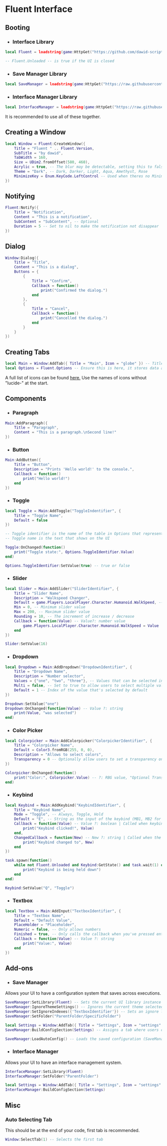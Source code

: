 # Fluent Interface
## Booting
- ### Interface Library
```lua
local Fluent = loadstring(game:HttpGet("https://github.com/dawid-scripts/Fluent/releases/latest/download/main.lua"))()

-- Fluent.Unloaded -- is true if the UI is closed
```
- ### Save Manager Library
```lua
local SaveManager = loadstring(game:HttpGet("https://raw.githubusercontent.com/dawid-scripts/Fluent/master/Addons/SaveManager.lua"))()
```
- ### Interface Manager Library
```lua
local InterfaceManager = loadstring(game:HttpGet("https://raw.githubusercontent.com/dawid-scripts/Fluent/master/Addons/InterfaceManager.lua"))()
```

It is recommended to use all of these together.

## Creating a Window
```lua
local Window = Fluent:CreateWindow({
    Title = "Fluent " .. Fluent.Version,
    SubTitle = "by dawid",
    TabWidth = 160,
    Size = UDim2.fromOffset(580, 460),
    Acrylic = true, -- The blur may be detectable, setting this to false disables blur entirely
    Theme = "Dark", -- Dark, Darker, Light, Aqua, Amethyst, Rose
    MinimizeKey = Enum.KeyCode.LeftControl -- Used when theres no MinimizeKeybind
})
```

## Notifying
```lua
Fluent:Notify({
    Title = "Notification",
    Content = "This is a notification",
    SubContent = "SubContent", -- Optional
    Duration = 5 -- Set to nil to make the notification not disappear
})
```

## Dialog
```lua
Window:Dialog({
    Title = "Title",
    Content = "This is a dialog",
    Buttons = {
        {
            Title = "Confirm",
            Callback = function()
                print("Confirmed the dialog.")
            end
        },
        {
            Title = "Cancel",
            Callback = function()
                print("Cancelled the dialog.")
            end
        }
    }
})
```

## Creating Tabs
```lua
local Main = Window:AddTab({ Title = "Main", Icon = "globe" }) -- Title, Icon
local Options = Fluent.Options -- Ensure this is here, it stores data about components
```

A full list of icons can be found [here.](https://github.com/dawid-scripts/Fluent/blob/master/src/Icons.lua)
Use the names of icons without "lucide-" at the start.

## Components
- ### Paragraph
```lua
Main:AddParagraph({
    Title = "Paragraph",
    Content = "This is a paragraph.\nSecond line!"
})
```

- ### Button
```lua
Main:AddButton({
    Title = "Button",
    Description = "Prints 'Hello world!' to the console.",
    Callback = function()
        print("Hello world!")
    end
})
```

- ### Toggle
```lua
local Toggle = Main:AddToggle("ToggleIndentifier", {
    Title = "Toggle Name",
    Default = false
})

-- Toggle identifier is the name of the table in Options that represents the table you have created
-- Toggle name is the text that shows on the UI

Toggle:OnChanged(function()
    print("Toggle state:", Options.ToggleIdentifier.Value)
end)

Options.ToggleIdentifier:SetValue(true) -- true or false
```

- ### Slider
```lua
local Slider = Main:AddSlider("SliderIdentifier", {
    Title = "Slider Name",
    Description = "Walkspeed Changer",
    Default = game.Players.LocalPlayer.Character.Humanoid.WalkSpeed, -- Current slider value
    Min = 0, -- Minimum slider value
    Max = 200, -- Maximum slider value
    Rounding = 10, -- The increment of increase / decrease
    Callback = function(Value) -- Value?: number value
        game.Players.LocalPlayer.Character.Humanoid.WalkSpeed = Value
    end
})

Slider:SetValue(16)
```

- ### Dropdown
```lua
local Dropdown = Main:AddDropdown("DropdownIdentifier", {
    Title = "Dropdown Name",
    Description = "Number selector",
    Values = {"one", "two", "three"}, -- Values that can be selected in the dropdown (string only)
    Multi = false, -- Set to true to allow users to select multiple values from the dropdown
    Default = 1 -- Index of the value that's selected by default
})

Dropdown:SetValue("one")
Dropdown:OnChanged(function(Value) -- Value ?: string
    print(Value, "was selected")
end)
```

- ### Color Picker
```lua
local Colorpicker = Main:AddColorpicker("ColorpickerIdentifier", {
    Title = "Colorpicker Name",
    Default = Color3.fromRGB(255, 0, 0),
    Description = "Allows to select colors",
    Transparency = 0 -- Optionally allow users to set a transparency on colors
})

Colorpicker:OnChanged(function()
    print("Color:", Colorpicker.Value) -- ?: RBG value, "Optional Transparency:", Colorpicker.Transparency -- ?: number)
end)
```

- ### Keybind
```lua
local Keybind = Main:AddKeybind("KeybindIdentifier", {
    Title = "Keybind Name",
    Mode = "Toggle", -- Always, Toggle, Hold
    Default = "E", -- String as the input of the keybind (MB1, MB2 for mouse buttons)
    Callback = function(Value) -- Value ?: boolean | Called when keybind is held down / released
        print("Keybind clicked!", Value)
    end,
    ChangedCallback = function(New) -- New ?: string | Called when the input keybind is changed
        print("Keybind changed to", New)
    end
})

task.spawn(function()
    while not Fluent.Unloaded and Keybind:GetState() and task.wait(1) do -- :GetState() returns true while the keybind is being held down
        print("Keybind is being held down")
    end
end)

Keybind:SetValue("Q", "Toggle")
```

- ### Textbox
```lua
local Textbox = Main:AddInput("TextboxIdentifier", {
    Title = "Textbox Name",
    Default = "Default Value",
    PlaceHolder = "Placeholder",
    Numeric = false, -- Only allows numbers
    Finished = true, -- Only calls the callback when you've pressed enter
    Callback = function(Value) -- Value ?: string
        print("Value:", Value)
    end
})
```

## Add-ons
- ### Save Manager
Allows your UI to have a configuration system that saves across executions.
```lua
SaveManager:SetLibrary(Fluent) -- Sets the current UI library instance
SaveManager:IgnoreThemeSettings() -- Ignores the current theme selected while saving preferences
SaveManager:SetIgnoreIndexes({'TextboxIdentifier'}) -- Sets an ignore list of UI components you don't want saved
SaveManager:SetFolder("ParentFolder/SpecificFolder")

local Settings = Window:AddTab({ Title = "Settings", Icon = "settings" })
SaveManager:BuildConfigSection(Settings) -- Assigns a tab where users can edit settings manually

SaveManager:LoadAutoConfig() -- Loads the saved configuration (SaveManager:SetFolder required), recommended to do at the end of your code
```

- ### Interface Manager
Allows your UI to have an interface management system.
```lua
InterfaceManager:SetLibrary(Fluent)
InterfaceManager:SetFolder("ParentFolder")

local Settings = Window:AddTab({ Title = "Settings", Icon = "settings" })
InterfaceManager:BuildConfigSection(Settings)
```

## Misc
### Auto Selecting Tab
This should be at the end of your code, first tab is recommended.
```lua
Window:SelectTab(1) -- Selects the first tab
```
